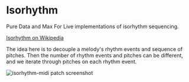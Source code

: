 # Isorhythm
Pure Data and Max For Live implementations of isorhythm sequencing.

[Isorhythm on Wikipedia](https://en.wikipedia.org/wiki/Isorhythm)

The idea here is to decouple a melody's rhythm events and sequence of pitches. Then the number of rhythm events and pitches can be different, and we iterate through pitches on each rhythm event.

![isorhythm-midi patch screenshot](https://rorycaraher-com.s3.eu-west-1.amazonaws.com/image/isorhythm-midi.png)
